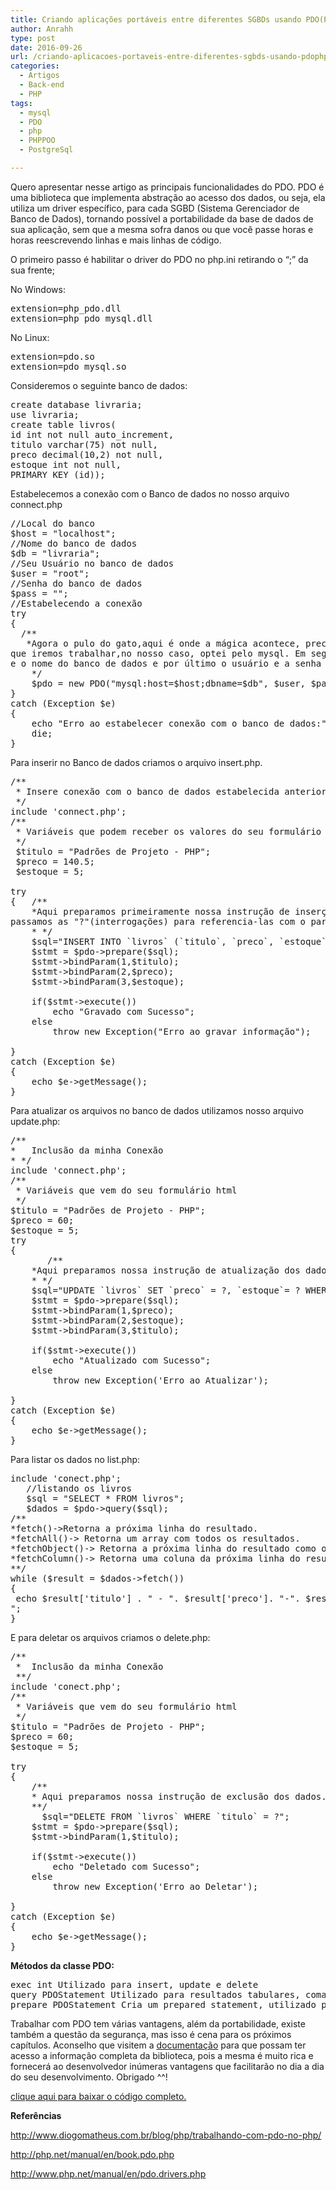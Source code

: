 ```yaml
---
title: Criando aplicações portáveis entre diferentes SGBDs usando PDO(PHP Data Objects)
author: Anrahh
type: post
date: 2016-09-26
url: /criando-aplicacoes-portaveis-entre-diferentes-sgbds-usando-pdophp-data-objects/
categories:
  - Artigos
  - Back-end
  - PHP
tags:
  - mysql
  - PDO
  - php
  - PHPPOO
  - PostgreSql

---
```

Quero apresentar nesse artigo as principais funcionalidades do PDO. PDO é uma biblioteca que implementa abstração ao acesso dos dados, ou seja, ela utiliza um driver específico, para cada SGBD (Sistema Gerenciador de Banco de Dados), tornando possível a portabilidade da base de dados de sua aplicação, sem que a mesma sofra danos ou que você passe horas e horas reescrevendo linhas e mais linhas de código.

O primeiro passo é habilitar o driver do PDO no php.ini retirando o &#8220;;&#8221; da sua frente;

No Windows:

<pre>extension=php_pdo.dll
extension=php_pdo_mysql.dll</pre>

No Linux:

<pre>extension=pdo.so
extension=pdo_mysql.so
</pre>

Consideremos o seguinte banco de dados:

<pre class="lang-sql">create database livraria;
use livraria;
create table livros(
id int not null auto_increment,
titulo varchar(75) not null,
preco decimal(10,2) not null,
estoque int not null,
PRIMARY KEY (id));
</pre>

Estabelecemos a conexão com o Banco de dados no nosso arquivo connect.php

<pre class="lang-php">//Local do banco
$host = "localhost";
//Nome do banco de dados
$db = "livraria";
//Seu Usuário no banco de dados
$user = "root";
//Senha do banco de dados
$pass = "";
//Estabelecendo a conexão
try
{
  /**
   *Agora o pulo do gato,aqui é onde a mágica acontece, precisamos especificar o banco de dados 
que iremos trabalhar,no nosso caso, optei pelo mysql. Em seguida especificamos o local 
e o nome do banco de dados e por último o usuário e a senha
    */
    $pdo = new PDO("mysql:host=$host;dbname=$db", $user, $pass);
}
catch (Exception $e)
{
    echo "Erro ao estabelecer conexão com o banco de dados:".$e-&gt;getMessage();
    die;
}
</pre>

Para inserir no Banco de dados criamos o arquivo insert.php.

<pre class="lang-php">/**
 * Insere conexão com o banco de dados estabelecida anteriormente 
 */
include 'connect.php';
/**
 * Variáveis que podem receber os valores do seu formulário
 */
 $titulo = "Padrões de Projeto - PHP";
 $preco = 140.5;
 $estoque = 5;

try 
{   /**
    *Aqui preparamos primeiramente nossa instrução de inserção e como valores, 
passamos as "?"(interrogações) para referencia-las com o parâmetro passado pela função bindParam. 
    * */
    $sql="INSERT INTO `livros` (`titulo`, `preco`, `estoque`) VALUES (?, ?, ?)";
    $stmt = $pdo-&gt;prepare($sql);
    $stmt-&gt;bindParam(1,$titulo);
    $stmt-&gt;bindParam(2,$preco);
    $stmt-&gt;bindParam(3,$estoque);
    
    if($stmt-&gt;execute())
        echo "Gravado com Sucesso";
    else
        throw new Exception("Erro ao gravar informação");

}
catch (Exception $e) 
{
    echo $e-&gt;getMessage();   
}
</pre>

Para atualizar os arquivos no banco de dados utilizamos nosso arquivo update.php:

<pre>/**
*   Inclusão da minha Conexão
* */
include 'connect.php';
/**
 * Variáveis que vem do seu formulário html  
 */
$titulo = "Padrões de Projeto - PHP";
$preco = 60;
$estoque = 5;
try 
{   
       /**
    *Aqui preparamos nossa instrução de atualização dos dados  
    * */
    $sql="UPDATE `livros` SET `preco` = ?, `estoque`= ? WHERE `titulo` = ?";
    $stmt = $pdo-&gt;prepare($sql);
    $stmt-&gt;bindParam(1,$preco);
    $stmt-&gt;bindParam(2,$estoque);
    $stmt-&gt;bindParam(3,$titulo);

    if($stmt-&gt;execute())
        echo "Atualizado com Sucesso";
    else
        throw new Exception('Erro ao Atualizar');

} 
catch (Exception $e) 
{
    echo $e-&gt;getMessage();   
}
</pre>

Para listar os dados no list.php:

<pre class="lang-php">include 'conect.php';
   //listando os livros
   $sql = "SELECT * FROM livros";
   $dados = $pdo-&gt;query($sql);
/**
*fetch()-&gt;Retorna a próxima linha do resultado.
*fetchAll()-&gt; Retorna um array com todos os resultados.
*fetchObject()-&gt; Retorna a próxima linha do resultado como objeto.
*fetchColumn()-&gt; Retorna uma coluna da próxima linha do resultado.
**/
while ($result = $dados-&gt;fetch())
{   
 echo $result['titulo'] . " - ". $result['preco']. "-". $result['estoque']."
";
}
</pre>

E para deletar os arquivos criamos o delete.php:

<pre class="lang-php">/**
 *  Inclusão da minha Conexão
 **/
include 'conect.php';
/**
 * Variáveis que vem do seu formulário html  
 */
$titulo = "Padrões de Projeto - PHP";
$preco = 60;
$estoque = 5;

try 
{   
    /**
    * Aqui preparamos nossa instrução de exclusão dos dados.  
    **/
      $sql="DELETE FROM `livros` WHERE `titulo` = ?";
    $stmt = $pdo-&gt;prepare($sql);
    $stmt-&gt;bindParam(1,$titulo);

    if($stmt-&gt;execute())
        echo "Deletado com Sucesso";
    else
        throw new Exception('Erro ao Deletar');

} 
catch (Exception $e) 
{
    echo $e-&gt;getMessage();   
}
</pre>

**Métodos da classe PDO:**

<pre>exec int Utilizado para insert, update e delete
query PDOStatement Utilizado para resultados tabulares, comando select.
prepare PDOStatement Cria um prepared statement, utilizado para dados variáveis.
</pre>

Trabalhar com PDO tem várias vantagens, além da portabilidade, existe também a questão da segurança, mas isso é cena para os próximos capítulos. Aconselho que visitem a [documentação][1] para que possam ter acesso a informação completa da biblioteca, pois a mesma é muito rica e fornecerá ao desenvolvedor inúmeras vantagens que facilitarão no dia a dia do seu desenvolvimento. Obrigado ^^!

[clique aqui para baixar o código completo.][2]

**Referências**

<http://www.diogomatheus.com.br/blog/php/trabalhando-com-pdo-no-php/>
  
<http://php.net/manual/en/book.pdo.php>
  
<http://www.php.net/manual/en/pdo.drivers.php>

 [1]: http://php.net/manual/pt_BR/class.pdostatement.php
 [2]: https://github.com/Anrahh/pdo_tableless